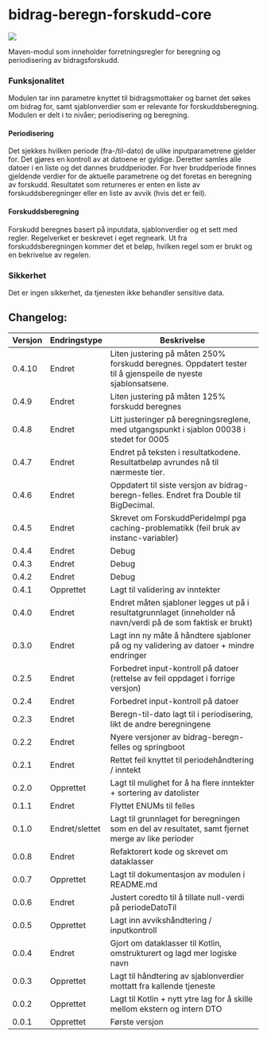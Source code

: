 # bidrag-beregn-forskudd-core

![](https://github.com/navikt/bidrag-beregn-forskudd-core/workflows/maven%20deploy/badge.svg)

Maven-modul som inneholder forretningsregler for beregning og periodisering av bidragsforskudd.

### Funksjonalitet
Modulen tar inn parametre knyttet til bidragsmottaker og barnet det søkes om bidrag for, samt sjablonverdier som er relevante for forskuddsberegning. Modulen er delt i to nivåer; periodisering og beregning.

#### Periodisering
Det sjekkes hvilken periode (fra-/til-dato) de ulike inputparametrene gjelder for. Det gjøres en kontroll av at datoene er gyldige. Deretter samles alle datoer i en liste og det dannes bruddperioder. For hver bruddperiode finnes gjeldende verdier for de aktuelle parametrene og det foretas en beregning av forskudd. Resultatet som returneres er enten en liste av forskuddsberegninger eller en liste av avvik (hvis det er feil).

#### Forskuddsberegning
Forskudd beregnes basert på inputdata, sjablonverdier og et sett med regler. Regelverket er beskrevet i eget regneark. Ut fra forskuddsberegningen kommer det et beløp, hvilken regel som er brukt og en bekrivelse av regelen.

### Sikkerhet
Det er ingen sikkerhet, da tjenesten ikke behandler sensitive data.


## Changelog:

Versjon | Endringstype      | Beskrivelse
--------|-------------------|------------
0.4.10  | Endret            | Liten justering på måten 250% forskudd beregnes. Oppdatert tester til å gjenspeile de nyeste sjablonsatsene.
0.4.9   | Endret            | Liten justering på måten 125% forskudd beregnes
0.4.8   | Endret            | Litt justeringer på beregningsreglene, med utgangspunkt i sjablon 00038 i stedet for 0005
0.4.7   | Endret            | Endret på teksten i resultatkodene. Resultatbeløp avrundes nå til nærmeste tier.
0.4.6   | Endret            | Oppdatert til siste versjon av bidrag-beregn-felles. Endret fra Double til BigDecimal.
0.4.5   | Endret            | Skrevet om ForskuddPerideImpl pga caching-problematikk (feil bruk av instanc-variabler)
0.4.4   | Endret            | Debug
0.4.3   | Endret            | Debug
0.4.2   | Endret            | Debug
0.4.1   | Opprettet         | Lagt til validering av inntekter
0.4.0   | Endret            | Endret måten sjabloner legges ut på i resultatgrunnlaget (inneholder nå navn/verdi på de som faktisk er brukt)
0.3.0   | Endret            | Lagt inn ny måte å håndtere sjabloner på og ny validering av datoer + mindre endringer
0.2.5   | Endret            | Forbedret input-kontroll på datoer (rettelse av feil oppdaget i forrige versjon)
0.2.4   | Endret            | Forbedret input-kontroll på datoer
0.2.3   | Endret            | Beregn-til-dato lagt til i periodisering, likt de andre beregningene
0.2.2   | Endret            | Nyere versjoner av bidrag-beregn-felles og springboot
0.2.1   | Endret            | Rettet feil knyttet til periodehåndtering / inntekt
0.2.0   | Opprettet         | Lagt til mulighet for å ha flere inntekter + sortering av datolister
0.1.1   | Endret            | Flyttet ENUMs til felles
0.1.0   | Endret/slettet    | Lagt til grunnlaget for beregningen som en del av resultatet, samt fjernet merge av like perioder
0.0.8   | Endret            | Refaktorert kode og skrevet om dataklasser
0.0.7   | Opprettet         | Lagt til dokumentasjon av modulen i README.md
0.0.6   | Endret            | Justert coredto til å tillate null-verdi på periodeDatoTil
0.0.5   | Opprettet         | Lagt inn avvikshåndtering / inputkontroll
0.0.4   | Endret            | Gjort om dataklasser til Kotlin, omstrukturert og lagd mer logiske navn
0.0.3   | Opprettet         | Lagt til håndtering av sjablonverdier mottatt fra kallende tjeneste
0.0.2   | Opprettet         | Lagt til Kotlin + nytt ytre lag for å skille mellom ekstern og intern DTO
0.0.1   | Opprettet         | Første versjon
